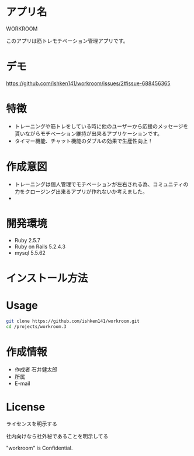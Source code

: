 # アプリ名
WORKROOM

このアプリは筋トレモチベーション管理アプリです。
 
# デモ
https://github.com/ishken141/workroom/issues/2#issue-688456365
# 特徴
 
* トレーニングや筋トレをしている時に他のユーザーから応援のメッセージを貰いながらモチベーション維持が出来るアプリケーションです。
* タイマー機能、チャット機能のダブルの効果で生産性向上！
 
# 作成意図 
* トレーニングは個人管理でモチベーションが左右される為、コミュニティの力をクロージング出来るアプリが作れないか考えました。
* 
# 開発環境
* Ruby 2.5.7
* Ruby on Rails 5.2.4.3
* mysql 5.5.62
 
# インストール方法
 
# Usage
 
```bash
git clone https://github.com/ishken141/workroom.git
cd /projects/workroom.3 
```
 
# 作成情報
 
* 作成者 石井健太郎
* 所属
* E-mail
 
# License
ライセンスを明示する
 
 
社内向けなら社外秘であることを明示してる
 
"workroom" is Confidential.
